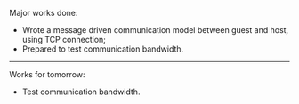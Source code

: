 Major works done:
  * Wrote a message driven communication model between guest and host, using TCP connection;
  * Prepared to test communication bandwidth.

---

Works for tomorrow:
  * Test communication bandwidth.